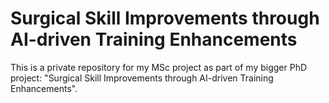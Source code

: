 # Surgical Skill Improvements through AI-driven Training Enhancements

This is a private repository for my MSc project as part of my bigger PhD project: "Surgical Skill Improvements through AI-driven Training Enhancements".
